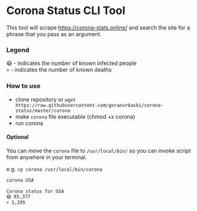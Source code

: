 # Corona Status CLI Tool

This tool will scrape https://corona-stats.online/ and search the site for a phrase that you pass as an argument.

### Legend

😷 - indicates the number of known infected people  
💀 - indicates the number of known deaths

### How to use

- clone repository or `wget https://raw.githubusercontent.com/goranvrbaski/corona-status/master/corona`
- make `corona` file executable (chmod +x corona)
- run corona

#### Optional
You can move the `corona` file to `/usr/local/bin/` so you can invoke script from anywhere in your terminal. 

e.g. `cp corona /usr/local/bin/corona`


```bash
corona USA

Corona status for USA
😷 85,377
💀 1,295
```